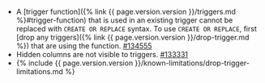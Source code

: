 - A [trigger function]({% link {{ page.version.version }}/triggers.md %}#trigger-function) that is used in an existing trigger cannot be replaced with `CREATE OR REPLACE` syntax. To use `CREATE OR REPLACE`, first [drop any triggers]({% link {{ page.version.version }}/drop-trigger.md %}) that are using the function. [#134555](https://github.com/cockroachdb/cockroach/issues/134555)
- Hidden columns are not visible to triggers. [#133331](https://github.com/cockroachdb/cockroach/issues/133331)
- {% include {{ page.version.version }}/known-limitations/drop-trigger-limitations.md %}